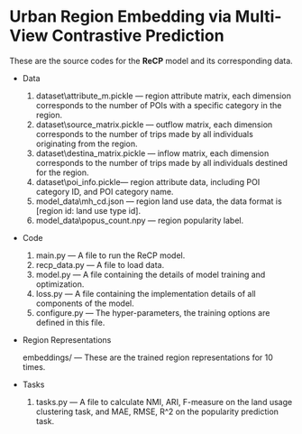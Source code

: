 # Urban Region Embedding via Multi-View Contrastive Prediction

These are the source codes for the **ReCP** model and its corresponding data.

- Data
  1. dataset\attribute_m.pickle — region attribute matrix, each dimension corresponds to the number of POIs with a specific category in the region.
  2. dataset\source_matrix.pickle — outflow matrix, each dimension corresponds to the number of trips made by all individuals originating from the region.
  3. dataset\destina_matrix.pickle — inflow matrix, each dimension corresponds to the number of trips made by all individuals destined for the region.
  4. dataset\poi_info.pickle— region attribute data, including POI category ID, and POI category name.
  5. model_data\mh_cd.json — region land use data, the data format is [region id: land use type id].
  6. model_data\popus_count.npy — region popularity label.

- Code
  1. main.py — A file to run the ReCP model. 
  2. recp_data.py — A file to load data. 
  3. model.py — A file containing the details of model training and optimization.
  4. loss.py — A file containing the implementation details of all components of the model.
  5. configure.py — The hyper-parameters, the training options are defined in this file.
  
- Region Representations

  embeddings/ — These are the trained region representations for 10 times. 

- Tasks
  1. tasks.py — A file to calculate NMI, ARI, F-measure on the land usage clustering task, and MAE, RMSE, R^2 on the popularity prediction task.
